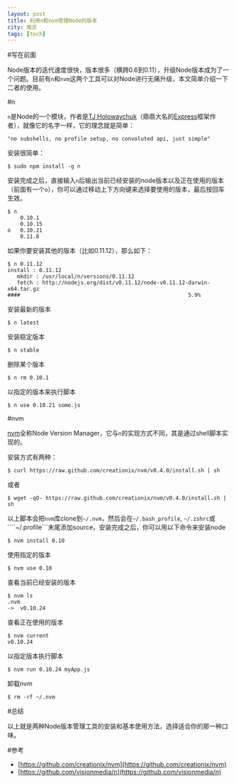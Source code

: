 ```yaml
---
layout: post
title: 利用n和nvm管理Node的版本
city: 南京
tags: [tech]
---
```


#写在前面

Node版本的迭代速度很快，版本很多（横跨0.6到0.11），升级Node版本成为了一个问题。目前有```n```和```nvm```这两个工具可以对Node进行无痛升级，本文简单介绍一下二者的使用。

#n

```n```是Node的一个模块，作者是[TJ Holowaychuk](https://github.com/visionmedia)（鼎鼎大名的[Express](http://expressjs.com/)框架作者），就像它的名字一样，它的理念就是简单：

	"no subshells, no profile setup, no convoluted api, just simple"

安装很简单：

	$ sudo npm install -g n

安装完成之后，直接输入```n```后输出当前已经安装的node版本以及正在使用的版本（前面有一个```o```），你可以通过移动上下方向键来选择要使用的版本，最后按回车生效。
	
	$ n
		0.10.1 
		0.10.15 
	o	0.10.21 
		0.11.8
		
如果你要安装其他的版本（比如0.11.12），那么如下：

	$ n 0.11.12
	install : 0.11.12
       mkdir : /usr/local/n/versions/0.11.12
       fetch : http://nodejs.org/dist/v0.11.12/node-v0.11.12-darwin-x64.tar.gz
	####                                                     5.9%

安装最新的版本
	
	$ n latest

安装稳定版本

	$ n stable
	
删除某个版本

	$ n rm 0.10.1 

以指定的版本来执行脚本

	$ n use 0.10.21 some.js


#nvm

[nvm](https://github.com/creationix/nvm)全称Node Version Manager，它与```n```的实现方式不同，其是通过shell脚本实现的。

安装方式有两种：

	$ curl https://raw.github.com/creationix/nvm/v0.4.0/install.sh | sh

或者

	$ wget -qO- https://raw.github.com/creationix/nvm/v0.4.0/install.sh | sh

以上脚本会把```nvm```库clone到```~/.nvm```，然后会在````~/.bash_profile````, ```~/.zshrc```或````~/.profile```末尾添加source，安装完成之后，你可以用以下命令来安装node

	$ nvm install 0.10

使用指定的版本

	$ nvm use 0.10

查看当前已经安装的版本

	$ nvm ls
	.nvm
	->  v0.10.24

查看正在使用的版本

	$ nvm current
	v0.10.24

以指定版本执行脚本

	$ nvm run 0.10.24 myApp.js

卸载nvm

	$ rm -rf ~/.nvm


#总结

以上就是两种Node版本管理工具的安装和基本使用方法，选择适合你的那一种口味。

#参考

* [https://github.com/creationix/nvm](https://github.com/creationix/nvm)
* [https://github.com/visionmedia/n](https://github.com/visionmedia/n)



